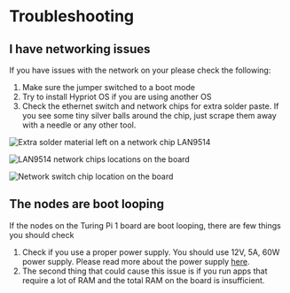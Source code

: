 # Troubleshooting

## I have networking issues 

If you have issues with the network on your please check the following:

1. Make sure the jumper switched to a boot mode
2. Try to install Hypriot OS if you are using another OS
3. Check the ethernet switch and network chips for extra solder paste. If you see some tiny silver balls around the chip, just scrape them away with a needle or any other tool. 

![Extra solder material left on a network chip LAN9514](.gitbook/assets/image%20%2810%29.png)

![LAN9514 network chips locations on the board](.gitbook/assets/image%20%283%29.png)

![Network switch chip location on the board](.gitbook/assets/image%20%287%29.png)

## The nodes are boot looping

If the nodes on the Turing Pi 1 board are boot looping, there are few things you should check

1. Check if you use a proper power supply. You should use 12V, 5A, 60W power supply. Please read more about the power supply [here](get-started/power-supply.md).
2. The second thing that could cause this issue is if you run apps that require a lot of RAM and the total RAM on the board is insufficient. 



